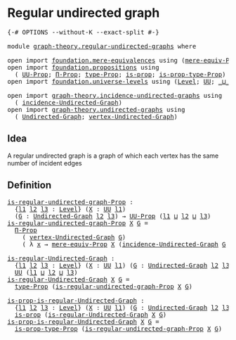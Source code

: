 # Regular undirected graph

<pre class="Agda"><a id="37" class="Symbol">{-#</a> <a id="41" class="Keyword">OPTIONS</a> <a id="49" class="Pragma">--without-K</a> <a id="61" class="Pragma">--exact-split</a> <a id="75" class="Symbol">#-}</a>

<a id="80" class="Keyword">module</a> <a id="87" href="graph-theory.regular-undirected-graphs.html" class="Module">graph-theory.regular-undirected-graphs</a> <a id="126" class="Keyword">where</a>

<a id="133" class="Keyword">open</a> <a id="138" class="Keyword">import</a> <a id="145" href="foundation.mere-equivalences.html" class="Module">foundation.mere-equivalences</a> <a id="174" class="Keyword">using</a> <a id="180" class="Symbol">(</a><a id="181" href="foundation.mere-equivalences.html#1292" class="Function">mere-equiv-Prop</a><a id="196" class="Symbol">)</a>
<a id="198" class="Keyword">open</a> <a id="203" class="Keyword">import</a> <a id="210" href="foundation.propositions.html" class="Module">foundation.propositions</a> <a id="234" class="Keyword">using</a>
  <a id="242" class="Symbol">(</a> <a id="244" href="foundation-core.propositions.html#1393" class="Function">UU-Prop</a><a id="251" class="Symbol">;</a> <a id="253" href="foundation-core.propositions.html#6694" class="Function">Π-Prop</a><a id="259" class="Symbol">;</a> <a id="261" href="foundation-core.propositions.html#1495" class="Function">type-Prop</a><a id="270" class="Symbol">;</a> <a id="272" href="foundation-core.propositions.html#1309" class="Function">is-prop</a><a id="279" class="Symbol">;</a> <a id="281" href="foundation-core.propositions.html#1562" class="Function">is-prop-type-Prop</a><a id="298" class="Symbol">)</a>
<a id="300" class="Keyword">open</a> <a id="305" class="Keyword">import</a> <a id="312" href="foundation.universe-levels.html" class="Module">foundation.universe-levels</a> <a id="339" class="Keyword">using</a> <a id="345" class="Symbol">(</a><a id="346" href="Agda.Primitive.html#597" class="Postulate">Level</a><a id="351" class="Symbol">;</a> <a id="353" href="foundation-core.universe-levels.html#235" class="Primitive">UU</a><a id="355" class="Symbol">;</a> <a id="357" href="Agda.Primitive.html#810" class="Primitive Operator">_⊔_</a><a id="360" class="Symbol">)</a>

<a id="363" class="Keyword">open</a> <a id="368" class="Keyword">import</a> <a id="375" href="graph-theory.incidence-undirected-graphs.html" class="Module">graph-theory.incidence-undirected-graphs</a> <a id="416" class="Keyword">using</a>
  <a id="424" class="Symbol">(</a> <a id="426" href="graph-theory.incidence-undirected-graphs.html#695" class="Function">incidence-Undirected-Graph</a><a id="452" class="Symbol">)</a>
<a id="454" class="Keyword">open</a> <a id="459" class="Keyword">import</a> <a id="466" href="graph-theory.undirected-graphs.html" class="Module">graph-theory.undirected-graphs</a> <a id="497" class="Keyword">using</a>
  <a id="505" class="Symbol">(</a> <a id="507" href="graph-theory.undirected-graphs.html#785" class="Function">Undirected-Graph</a><a id="523" class="Symbol">;</a> <a id="525" href="graph-theory.undirected-graphs.html#981" class="Function">vertex-Undirected-Graph</a><a id="548" class="Symbol">)</a>
</pre>
## Idea

A regular undirected graph is a graph of which each vertex has the same number of incident edges

## Definition

<pre class="Agda"><a id="is-regular-undirected-graph-Prop"></a><a id="685" href="graph-theory.regular-undirected-graphs.html#685" class="Function">is-regular-undirected-graph-Prop</a> <a id="718" class="Symbol">:</a>
  <a id="722" class="Symbol">{</a><a id="723" href="graph-theory.regular-undirected-graphs.html#723" class="Bound">l1</a> <a id="726" href="graph-theory.regular-undirected-graphs.html#726" class="Bound">l2</a> <a id="729" href="graph-theory.regular-undirected-graphs.html#729" class="Bound">l3</a> <a id="732" class="Symbol">:</a> <a id="734" href="Agda.Primitive.html#597" class="Postulate">Level</a><a id="739" class="Symbol">}</a> <a id="741" class="Symbol">(</a><a id="742" href="graph-theory.regular-undirected-graphs.html#742" class="Bound">X</a> <a id="744" class="Symbol">:</a> <a id="746" href="foundation-core.universe-levels.html#235" class="Primitive">UU</a> <a id="749" href="graph-theory.regular-undirected-graphs.html#723" class="Bound">l1</a><a id="751" class="Symbol">)</a>
  <a id="755" class="Symbol">(</a><a id="756" href="graph-theory.regular-undirected-graphs.html#756" class="Bound">G</a> <a id="758" class="Symbol">:</a> <a id="760" href="graph-theory.undirected-graphs.html#785" class="Function">Undirected-Graph</a> <a id="777" href="graph-theory.regular-undirected-graphs.html#726" class="Bound">l2</a> <a id="780" href="graph-theory.regular-undirected-graphs.html#729" class="Bound">l3</a><a id="782" class="Symbol">)</a> <a id="784" class="Symbol">→</a> <a id="786" href="foundation-core.propositions.html#1393" class="Function">UU-Prop</a> <a id="794" class="Symbol">(</a><a id="795" href="graph-theory.regular-undirected-graphs.html#723" class="Bound">l1</a> <a id="798" href="Agda.Primitive.html#810" class="Primitive Operator">⊔</a> <a id="800" href="graph-theory.regular-undirected-graphs.html#726" class="Bound">l2</a> <a id="803" href="Agda.Primitive.html#810" class="Primitive Operator">⊔</a> <a id="805" href="graph-theory.regular-undirected-graphs.html#729" class="Bound">l3</a><a id="807" class="Symbol">)</a>
<a id="809" href="graph-theory.regular-undirected-graphs.html#685" class="Function">is-regular-undirected-graph-Prop</a> <a id="842" href="graph-theory.regular-undirected-graphs.html#842" class="Bound">X</a> <a id="844" href="graph-theory.regular-undirected-graphs.html#844" class="Bound">G</a> <a id="846" class="Symbol">=</a>
  <a id="850" href="foundation-core.propositions.html#6694" class="Function">Π-Prop</a>
    <a id="861" class="Symbol">(</a> <a id="863" href="graph-theory.undirected-graphs.html#981" class="Function">vertex-Undirected-Graph</a> <a id="887" href="graph-theory.regular-undirected-graphs.html#844" class="Bound">G</a><a id="888" class="Symbol">)</a>
    <a id="894" class="Symbol">(</a> <a id="896" class="Symbol">λ</a> <a id="898" href="graph-theory.regular-undirected-graphs.html#898" class="Bound">x</a> <a id="900" class="Symbol">→</a> <a id="902" href="foundation.mere-equivalences.html#1292" class="Function">mere-equiv-Prop</a> <a id="918" href="graph-theory.regular-undirected-graphs.html#842" class="Bound">X</a> <a id="920" class="Symbol">(</a><a id="921" href="graph-theory.incidence-undirected-graphs.html#695" class="Function">incidence-Undirected-Graph</a> <a id="948" href="graph-theory.regular-undirected-graphs.html#844" class="Bound">G</a> <a id="950" href="graph-theory.regular-undirected-graphs.html#898" class="Bound">x</a><a id="951" class="Symbol">))</a>

<a id="is-regular-Undirected-Graph"></a><a id="955" href="graph-theory.regular-undirected-graphs.html#955" class="Function">is-regular-Undirected-Graph</a> <a id="983" class="Symbol">:</a>
  <a id="987" class="Symbol">{</a><a id="988" href="graph-theory.regular-undirected-graphs.html#988" class="Bound">l1</a> <a id="991" href="graph-theory.regular-undirected-graphs.html#991" class="Bound">l2</a> <a id="994" href="graph-theory.regular-undirected-graphs.html#994" class="Bound">l3</a> <a id="997" class="Symbol">:</a> <a id="999" href="Agda.Primitive.html#597" class="Postulate">Level</a><a id="1004" class="Symbol">}</a> <a id="1006" class="Symbol">(</a><a id="1007" href="graph-theory.regular-undirected-graphs.html#1007" class="Bound">X</a> <a id="1009" class="Symbol">:</a> <a id="1011" href="foundation-core.universe-levels.html#235" class="Primitive">UU</a> <a id="1014" href="graph-theory.regular-undirected-graphs.html#988" class="Bound">l1</a><a id="1016" class="Symbol">)</a> <a id="1018" class="Symbol">(</a><a id="1019" href="graph-theory.regular-undirected-graphs.html#1019" class="Bound">G</a> <a id="1021" class="Symbol">:</a> <a id="1023" href="graph-theory.undirected-graphs.html#785" class="Function">Undirected-Graph</a> <a id="1040" href="graph-theory.regular-undirected-graphs.html#991" class="Bound">l2</a> <a id="1043" href="graph-theory.regular-undirected-graphs.html#994" class="Bound">l3</a><a id="1045" class="Symbol">)</a> <a id="1047" class="Symbol">→</a>
  <a id="1051" href="foundation-core.universe-levels.html#235" class="Primitive">UU</a> <a id="1054" class="Symbol">(</a><a id="1055" href="graph-theory.regular-undirected-graphs.html#988" class="Bound">l1</a> <a id="1058" href="Agda.Primitive.html#810" class="Primitive Operator">⊔</a> <a id="1060" href="graph-theory.regular-undirected-graphs.html#991" class="Bound">l2</a> <a id="1063" href="Agda.Primitive.html#810" class="Primitive Operator">⊔</a> <a id="1065" href="graph-theory.regular-undirected-graphs.html#994" class="Bound">l3</a><a id="1067" class="Symbol">)</a>
<a id="1069" href="graph-theory.regular-undirected-graphs.html#955" class="Function">is-regular-Undirected-Graph</a> <a id="1097" href="graph-theory.regular-undirected-graphs.html#1097" class="Bound">X</a> <a id="1099" href="graph-theory.regular-undirected-graphs.html#1099" class="Bound">G</a> <a id="1101" class="Symbol">=</a>
  <a id="1105" href="foundation-core.propositions.html#1495" class="Function">type-Prop</a> <a id="1115" class="Symbol">(</a><a id="1116" href="graph-theory.regular-undirected-graphs.html#685" class="Function">is-regular-undirected-graph-Prop</a> <a id="1149" href="graph-theory.regular-undirected-graphs.html#1097" class="Bound">X</a> <a id="1151" href="graph-theory.regular-undirected-graphs.html#1099" class="Bound">G</a><a id="1152" class="Symbol">)</a>

<a id="is-prop-is-regular-Undirected-Graph"></a><a id="1155" href="graph-theory.regular-undirected-graphs.html#1155" class="Function">is-prop-is-regular-Undirected-Graph</a> <a id="1191" class="Symbol">:</a>
  <a id="1195" class="Symbol">{</a><a id="1196" href="graph-theory.regular-undirected-graphs.html#1196" class="Bound">l1</a> <a id="1199" href="graph-theory.regular-undirected-graphs.html#1199" class="Bound">l2</a> <a id="1202" href="graph-theory.regular-undirected-graphs.html#1202" class="Bound">l3</a> <a id="1205" class="Symbol">:</a> <a id="1207" href="Agda.Primitive.html#597" class="Postulate">Level</a><a id="1212" class="Symbol">}</a> <a id="1214" class="Symbol">(</a><a id="1215" href="graph-theory.regular-undirected-graphs.html#1215" class="Bound">X</a> <a id="1217" class="Symbol">:</a> <a id="1219" href="foundation-core.universe-levels.html#235" class="Primitive">UU</a> <a id="1222" href="graph-theory.regular-undirected-graphs.html#1196" class="Bound">l1</a><a id="1224" class="Symbol">)</a> <a id="1226" class="Symbol">(</a><a id="1227" href="graph-theory.regular-undirected-graphs.html#1227" class="Bound">G</a> <a id="1229" class="Symbol">:</a> <a id="1231" href="graph-theory.undirected-graphs.html#785" class="Function">Undirected-Graph</a> <a id="1248" href="graph-theory.regular-undirected-graphs.html#1199" class="Bound">l2</a> <a id="1251" href="graph-theory.regular-undirected-graphs.html#1202" class="Bound">l3</a><a id="1253" class="Symbol">)</a> <a id="1255" class="Symbol">→</a>
  <a id="1259" href="foundation-core.propositions.html#1309" class="Function">is-prop</a> <a id="1267" class="Symbol">(</a><a id="1268" href="graph-theory.regular-undirected-graphs.html#955" class="Function">is-regular-Undirected-Graph</a> <a id="1296" href="graph-theory.regular-undirected-graphs.html#1215" class="Bound">X</a> <a id="1298" href="graph-theory.regular-undirected-graphs.html#1227" class="Bound">G</a><a id="1299" class="Symbol">)</a>
<a id="1301" href="graph-theory.regular-undirected-graphs.html#1155" class="Function">is-prop-is-regular-Undirected-Graph</a> <a id="1337" href="graph-theory.regular-undirected-graphs.html#1337" class="Bound">X</a> <a id="1339" href="graph-theory.regular-undirected-graphs.html#1339" class="Bound">G</a> <a id="1341" class="Symbol">=</a>
  <a id="1345" href="foundation-core.propositions.html#1562" class="Function">is-prop-type-Prop</a> <a id="1363" class="Symbol">(</a><a id="1364" href="graph-theory.regular-undirected-graphs.html#685" class="Function">is-regular-undirected-graph-Prop</a> <a id="1397" href="graph-theory.regular-undirected-graphs.html#1337" class="Bound">X</a> <a id="1399" href="graph-theory.regular-undirected-graphs.html#1339" class="Bound">G</a><a id="1400" class="Symbol">)</a>
</pre>